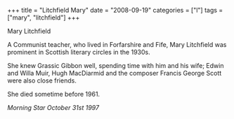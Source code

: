 +++
title = "Litchfield Mary"
date = "2008-09-19"
categories = ["l"]
tags = ["mary", "litchfield"]
+++

Mary Litchfield

A Communist teacher, who lived in Forfarshire and Fife, Mary Litchfield was prominent in Scottish literary circles in the 1930s.

She knew Grassic Gibbon well, spending time with him and his wife; Edwin and Willa Muir, Hugh MacDiarmid and the composer Francis George Scott were also close friends.

She died sometime before 1961.

_Morning Star October 31st 1997_

